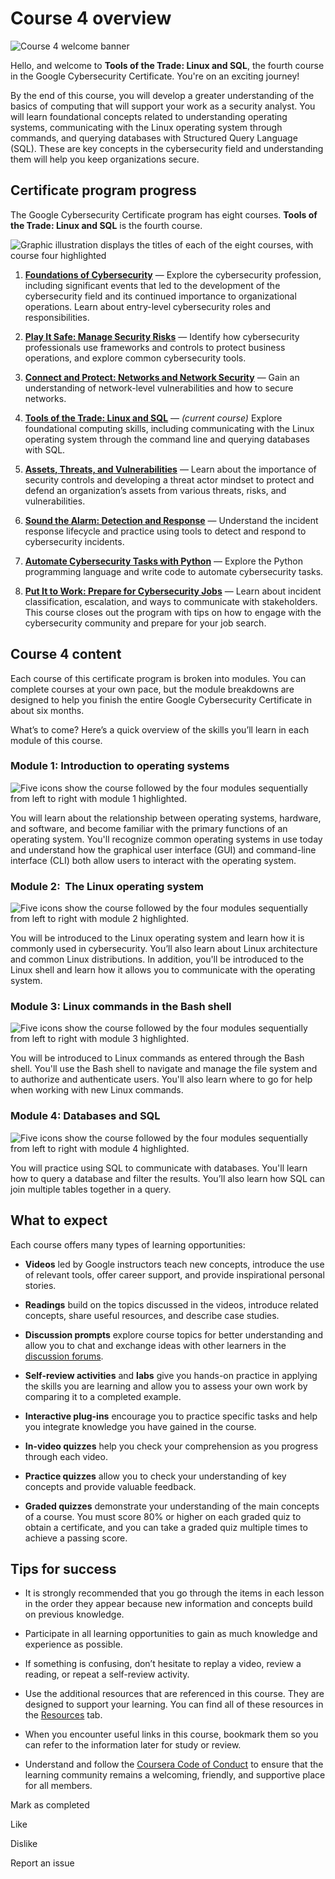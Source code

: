 # Course 4 overview

![Course 4 welcome banner](https://d3c33hcgiwev3.cloudfront.net/imageAssetProxy.v1/a21D8JM0TO2BJHk-AS-nCA_6bb6970890654fa89fcbb8fd68f20ff1_x-cert-image_Welcome-banner-C4.png?expiry=1716768000000&hmac=JwN75fDTIhCEv2EyUcLaVdl6J352PSt3VblzDgPEmjM)

Hello, and welcome to **Tools of the Trade: Linux and SQL**, the fourth course in the Google Cybersecurity Certificate. You're on an exciting journey!

By the end of this course, you will develop a greater understanding of the basics of computing that will support your work as a security analyst. You will learn foundational concepts related to understanding operating systems, communicating with the Linux operating system through commands, and querying databases with Structured Query Language (SQL). These are key concepts in the cybersecurity field and understanding them will help you keep organizations secure.

## Certificate program progress

The Google Cybersecurity Certificate program has eight courses. **Tools of the Trade: Linux and SQL** is the fourth course.

![Graphic illustration displays the titles of each of the eight courses, with course four highlighted](https://d3c33hcgiwev3.cloudfront.net/imageAssetProxy.v1/KFigeFkTQ9mvmVSvD1M2BA_1f284231aefe4f64930898f0a90219f1_S33G006.png?expiry=1716768000000&hmac=ZOntOX0Z1gfeA4ya591lWR-hFXR5pPNIn8IDdIcFWJY)

1. [**Foundations of Cybersecurity**](https://www.coursera.org/learn/foundations-of-cybersecurity/home/week/1) — Explore the cybersecurity profession, including significant events that led to the development of the cybersecurity field and its continued importance to organizational operations. Learn about entry-level cybersecurity roles and responsibilities. 
    
2. [**Play It Safe: Manage Security Risks**](https://www.coursera.org/learn/manage-security-risks/home/week/1) — Identify how cybersecurity professionals use frameworks and controls to protect business operations, and explore common cybersecurity tools.
    
3. [**Connect and Protect: Networks and Network Security**](https://www.coursera.org/learn/networks-and-network-security/home/week/1) — Gain an understanding of network-level vulnerabilities and how to secure networks.
    
4. [**Tools of the Trade: Linux and SQL**](https://www.coursera.org/learn/linux-and-sql/home/week/1) — _(current course)_ Explore foundational computing skills, including communicating with the Linux operating system through the command line and querying databases with SQL.
    
5. [**Assets, Threats, and Vulnerabilities**](https://www.coursera.org/learn/assets-threats-and-vulnerabilities/home/week/1) — Learn about the importance of security controls and developing a threat actor mindset to protect and defend an organization’s assets from various threats, risks, and vulnerabilities.
    
6. [**Sound the Alarm: Detection and Response**](https://www.coursera.org/learn/detection-and-response/home/week/1) — Understand the incident response lifecycle and practice using tools to detect and respond to cybersecurity incidents.
    
7. [**Automate Cybersecurity Tasks with Python**](https://www.coursera.org/learn/automate-cybersecurity-tasks-with-python/home/week/1) — Explore the Python programming language and write code to automate cybersecurity tasks.
    
8. [**Put It to Work: Prepare for Cybersecurity Jobs**](https://www.coursera.org/learn/prepare-for-cybersecurity-jobs/home/week/1) — Learn about incident classification, escalation, and ways to communicate with stakeholders. This course closes out the program with tips on how to engage with the cybersecurity community and prepare for your job search.
    

## Course 4 content

Each course of this certificate program is broken into modules. You can complete courses at your own pace, but the module breakdowns are designed to help you finish the entire Google Cybersecurity Certificate in about six months.

What’s to come? Here’s a quick overview of the skills you’ll learn in each module of this course.

### **Module 1: Introduction to operating systems**

![Five icons show the course followed by the four modules sequentially from left to right with module 1 highlighted.](https://d3c33hcgiwev3.cloudfront.net/imageAssetProxy.v1/F_HtTfHZS9mt_SJ11K2S2Q_5524c018a0114752a012bf74aec8adf1_q4UMlIuVyUd2KM3dq_bdJKnti70IsuiLA0imuTbQ8u-k-trDNTT-xLDLRTvnCCUN3658oOnEqVxVessfp81lj374k5MOrYmPObM93Dfb__Fjo7EOwjZpgCzgOOhrUDs2j922MHgY4IE3kBNgu0t68fw?expiry=1716768000000&hmac=4NUMf66-1gByeGNiQ1V8Hn1qBv65b4--LV4PKBp7KC4)

You will learn about the relationship between operating systems, hardware, and software, and become familiar with the primary functions of an operating system. You'll recognize common operating systems in use today and understand how the graphical user interface (GUI) and command-line interface (CLI) both allow users to interact with the operating system.

### **Module 2:  The Linux operating system**

![Five icons show the course followed by the four modules sequentially from left to right with module 2 highlighted.](https://d3c33hcgiwev3.cloudfront.net/imageAssetProxy.v1/5_k1VOVST_6-_58WukSMcw_a325ef40a30748af87713418c27eaef1_rgB1Hx7vFYGHpf_1yylbdS8Ijj5K88-lGyVjt6L9g2KNUcdGM3sTP7CbH1DlyR0LNYxQ8FN4A2xAos0lTtPnvPL4S8ANDOsmLNfjuIXxMVonhm5KTgFgbXksIRtAMREi7_Ldto9atMZqEjbXbQ-Edkw?expiry=1716768000000&hmac=06NYUYg96hL9okcKKoFMnszYRWjosPXUJhYcWqcpJwY)

You will be introduced to the Linux operating system and learn how it is commonly used in cybersecurity. You’ll also learn about Linux architecture and common Linux distributions. In addition, you'll be introduced to the Linux shell and learn how it allows you to communicate with the operating system.

### **Module 3: Linux commands in the Bash shell**

![Five icons show the course followed by the four modules sequentially from left to right with module 3 highlighted.](https://d3c33hcgiwev3.cloudfront.net/imageAssetProxy.v1/L0rK_cYbSZmSjOr_0ZKdcw_b5bf11945c934b4692449042dc75ccf1_dY6p2SC2qla28OkG3l8XvFA7D-jauH1s3IJgX8cJhrWWtTo-2SkU8O9reP29Hcx9mjkm_htko0ODkEAYHD4tuYVMZlG0pvny0K_H9pLCs6lykeWVDWUAfXS2ojVo7_6-YqDpCuQ53_vZYU230bzbbCM?expiry=1716768000000&hmac=pPHd6nAkM4oi5m661ihb3ByabdLHpPJO4uoGLgwgl1w)

You will be introduced to Linux commands as entered through the Bash shell. You'll use the Bash shell to navigate and manage the file system and to authorize and authenticate users. You'll also learn where to go for help when working with new Linux commands.

### **Module 4: Databases and SQL** 

![Five icons show the course followed by the four modules sequentially from left to right with module 4 highlighted.](https://d3c33hcgiwev3.cloudfront.net/imageAssetProxy.v1/bWHXudBhRgeS5hGW8FBFdg_b7e4cba559bb4d46ab4ef06b62cd17f1_8YMXWTVXVP-onZJ8IJp31OHkUzwNLw32LMqiVHs9WozN3uhvSieRrPIn8BFFNG124J8v6Myx8N_EeikF2FjHdtmQOHaeP-eeuA-G-I_gJcd76wwE6sP0YBVVHnzf0u0Z37-IcnAGVidVdamYPCyfEks?expiry=1716768000000&hmac=5HbtfZs5E47ebMPMmmxfeDBjs4XLRxfFTkHY4kYiIUU)

You will practice using SQL to communicate with databases. You'll learn how to query a database and filter the results. You’ll also learn how SQL can join multiple tables together in a query.

## What to expect

Each course offers many types of learning opportunities:

- **Videos** led by Google instructors teach new concepts, introduce the use of relevant tools, offer career support, and provide inspirational personal stories. 
    
- **Readings** build on the topics discussed in the videos, introduce related concepts, share useful resources, and describe case studies.
    
- **Discussion prompts** explore course topics for better understanding and allow you to chat and exchange ideas with other learners in the [discussion forums](https://www.coursera.org/learn/linux-and-sql/discussions).
    
- **Self-review activities** and **labs** give you hands-on practice in applying the skills you are learning and allow you to assess your own work by comparing it to a completed example.
    
- **Interactive plug-ins** encourage you to practice specific tasks and help you integrate knowledge you have gained in the course.
    
- **In-video quizzes** help you check your comprehension as you progress through each video.
    
- **Practice quizzes** allow you to check your understanding of key concepts and provide valuable feedback.
    
- **Graded quizzes** demonstrate your understanding of the main concepts of a course. You must score 80% or higher on each graded quiz to obtain a certificate, and you can take a graded quiz multiple times to achieve a passing score.
    

## Tips for success

- It is strongly recommended that you go through the items in each lesson in the order they appear because new information and concepts build on previous knowledge.
    
- Participate in all learning opportunities to gain as much knowledge and experience as possible.
    
- If something is confusing, don’t hesitate to replay a video, review a reading, or repeat a self-review activity.
    
- Use the additional resources that are referenced in this course. They are designed to support your learning. You can find all of these resources in the [Resources](https://www.coursera.org/learn/linux-and-sql/resources/y7Px8) tab.
    
- When you encounter useful links in this course, bookmark them so you can refer to the information later for study or review.
    
- Understand and follow the [Coursera Code of Conduct](https://www.coursera.support/s/article/208280036-Coursera-Code-of-Conduct?) to ensure that the learning community remains a welcoming, friendly, and supportive place for all members.
    

Mark as completed

Like

Dislike

Report an issue